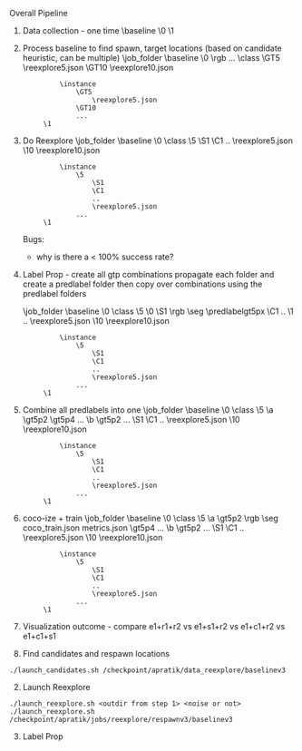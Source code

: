 Overall Pipeline 

1. Data collection - one time
    \baseline
        \0
        \1
        
2. Process baseline to find spawn, target locations (based on candidate heuristic, can be multiple) 
    \job_folder
        \baseline 
            \0
                \rgb
                ...
                \class
                    \GT5
                        \reexplore5.json
                    \GT10
                        \reexplore10.json

                \instance
                    \GT5
                        \reexplore5.json
                    \GT10
                    ...
            \1
        
3. Do Reexplore
    \job_folder
        \baseline
            \0
                \class
                    \5
                        \S1
                        \C1
                        \..
                        \reexplore5.json
                    \10
                        \reexplore10.json

                \instance
                    \5
                        \S1
                        \C1
                        ..
                        \reexplore5.json
                    ...
            \1
        
    Bugs:
    * why is there a < 100% success rate? 


4. Label Prop - create all gtp combinations 
    propagate each folder and create a predlabel folder
    then copy over combinations using the predlabel folders
    
   \job_folder
        \baseline
            \0
                \class
                    \5
                        \0
                            \S1
                                \rgb
                                \seg
                                \predlabelgt5px
                            \C1
                            \..
                        \1
                            ..
                        \reexplore5.json
                    \10
                        \reexplore10.json


                \instance
                    \5
                        \S1
                        \C1
                        ..
                        \reexplore5.json
                    ...
            \1
  
5. Combine all predlabels into one
   \job_folder
        \baseline
            \0
                \class
                    \5
                        \a
                            \gt5p2
                            \gt5p4
                            ...
                        \b 
                            \gt5p2
                            ...
                        \S1
                        \C1
                        \..
                        \reexplore5.json
                    \10
                        \reexplore10.json


                \instance
                    \5
                        \S1
                        \C1
                        ..
                        \reexplore5.json
                    ...
            \1

            
6. coco-ize + train
    \job_folder
        \baseline
            \0
                \class
                    \5
                        \a
                            \gt5p2
                                \rgb
                                \seg
                                coco_train.json
                                metrics.json
                            \gt5p4
                            ...
                        \b 
                            \gt5p2
                            ...
                        \S1
                        \C1
                        \..
                        \reexplore5.json
                    \10
                        \reexplore10.json


                \instance
                    \5
                        \S1
                        \C1
                        ..
                        \reexplore5.json
                    ...
            \1

            
7. Visualization
    outcome - compare e1+r1+r2 vs e1+s1+r2 vs e1+c1+r2 vs e1+c1+s1
            

1. Find candidates and respawn locations
```
./launch_candidates.sh /checkpoint/apratik/data_reexplore/baselinev3
```

2. Launch Reexplore
```
./launch_reexplore.sh <outdir from step 1> <noise or not>
./launch_reexplore.sh /checkpoint/apratik/jobs/reexplore/respawnv3/baselinev3
```

3. Label Prop
